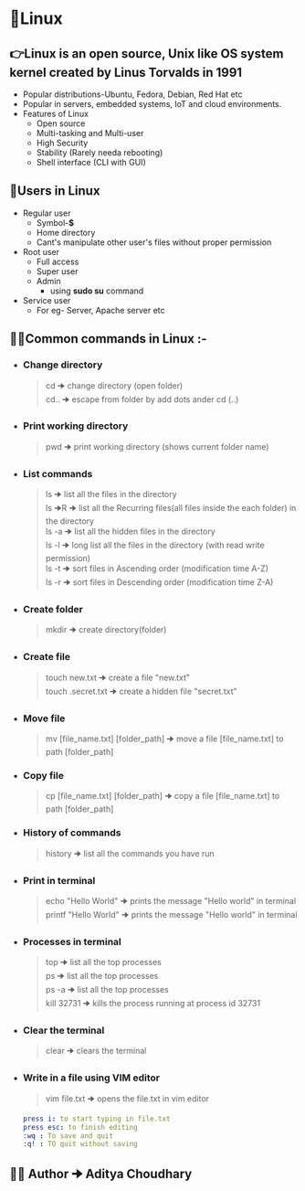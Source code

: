 # 🐧Linux
## 👉Linux is an open source, Unix like OS system kernel created by Linus Torvalds in 1991
* Popular distributions-Ubuntu, Fedora, Debian, Red Hat etc
* Popular in servers, embedded systems, IoT and cloud environments.
* Features of Linux 
    * Open source
    * Multi-tasking and Multi-user
    * High Security
    * Stability (Rarely needa rebooting)
    * Shell interface (CLI with GUI)

## 👤Users in Linux 
* Regular user  
    * Symbol-**$**
    * Home directory
    * Cant's manipulate other user's files without proper permission
* Root user 
    * Full access
    * Super user
    * Admin
        * using **sudo su** command
* Service user 
    * For eg- Server, Apache server etc

## 🧑‍💻Common commands in Linux :- 
* ### Change directory
    >cd 🠊 change directory (open folder)  
    >cd.. 🠊 escape from folder by add dots ander cd (..)
* ### Print working directory
    >pwd 🠊 print working directory (shows current folder name)

* ### List commands
    >ls 🠊 list all the files in the directory  
    >ls 🠊R 🠊 list all the Recurring files(all files inside the each folder) in the directory   
    >ls -a 🠊 list all the hidden files in the directory  
    >ls -l 🠊 long list all the files in the directory (with read write permission)  
    >ls -t 🠊 sort files in Ascending order (modification time A-Z)  
    >ls -r 🠊 sort files in Descending order (modification time Z-A)
* ### Create folder
    >mkdir 🠊 create directory(folder)

* ### Create file
    >touch new.txt 🠊 create a file "new.txt"  
    >touch .secret.txt 🠊 create a hidden file "secret.txt"
    
* ### Move file
    >mv [file_name.txt] [folder_path] 🠊 move a file [file_name.txt] to path [folder_path]  

* ### Copy file
    >cp [file_name.txt] [folder_path] 🠊 copy a file [file_name.txt] to path [folder_path]

* ### History of commands
    >history 🠊 list all the commands you have run

* ### Print in terminal
    >echo "Hello World" 🠊 prints the message "Hello world" in terminal  
    >printf "Hello World" 🠊 prints the message "Hello world" in terminal

* ### Processes in terminal
    >top 🠊 list all the top processes  
    >ps 🠊 list all the top processes  
    >ps -a 🠊 list all the top processes  
    >kill 32731 🠊 kills the process running at process id 32731

* ### Clear the terminal
    >clear 🠊 clears the terminal

* ### Write in a file using VIM editor
    >vim file.txt 🠊 opens the file.txt in vim editor
    ```yaml 
    press i: to start typing in file.txt
    press esc: to finish editing
    :wq : To save and quit
    :q! : TO quit without saving
    ```
## 👨‍💻 Author 🠊 **Aditya Choudhary**
